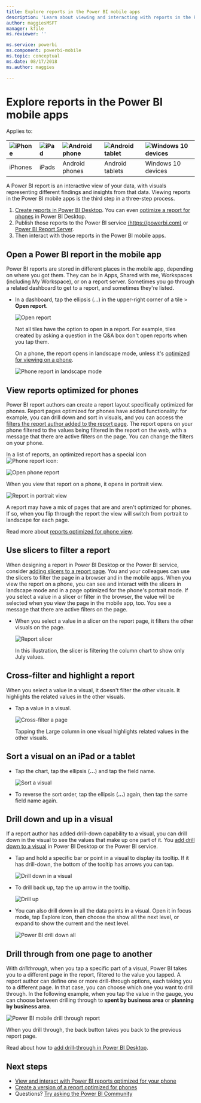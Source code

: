 ```yaml
---
title: Explore reports in the Power BI mobile apps
description: 'Learn about viewing and interacting with reports in the Power BI mobile apps on your phone or tablet. You create reports in the Power BI service or Power BI Desktop, then interact with them in the mobile apps.'
author: maggiesMSFT
manager: kfile
ms.reviewer: ''

ms.service: powerbi
ms.component: powerbi-mobile
ms.topic: conceptual
ms.date: 08/17/2018
ms.author: maggies

---
```

# Explore reports in the Power BI mobile apps
Applies to:

| ![iPhone](././media/mobile-reports-in-the-mobile-apps/ios-logo-40-px.png) | ![iPad](././media/mobile-reports-in-the-mobile-apps/ios-logo-40-px.png) | ![Android phone](././media/mobile-reports-in-the-mobile-apps/android-logo-40-px.png) | ![Android tablet](././media/mobile-reports-in-the-mobile-apps/android-logo-40-px.png) | ![Windows 10 devices](./media/mobile-reports-in-the-mobile-apps/win-10-logo-40-px.png) |
|:--- |:--- |:--- |:--- |:--- |
| iPhones |iPads |Android phones |Android tablets |Windows 10 devices |

A Power BI report is an interactive view of your data, with visuals representing different findings and insights from that data. Viewing reports in the Power BI mobile apps is the third step in a three-step process.

1. [Create reports in Power BI Desktop](../../desktop-report-view.md). You can even [optimize a report for phones](mobile-apps-view-phone-report.md) in Power BI Desktop. 
2. Publish those reports to the Power BI service [(https://powerbi.com)](https://powerbi.com) or [Power BI Report Server](../../report-server/get-started.md).  
3. Then interact with those reports in the Power BI mobile apps.

## Open a Power BI report in the mobile app
Power BI reports are stored in different places in the mobile app, depending on where you got them. They can be in Apps, Shared with me, Workspaces (including My Workspace), or on a report server. Sometimes you go through a related dashboard to get to a report, and sometimes they're listed.

* In a dashboard, tap the ellipsis (...) in the upper-right corner of a tile > **Open report**.
  
  ![Open report](./media/mobile-reports-in-the-mobile-apps/power-bi-android-open-report-tile.png)
  
  Not all tiles have the option to open in a report. For example, tiles created by asking a question in the Q&A box don't open reports when you tap them. 
  
  On a phone, the report opens in landscape mode, unless it's [optimized for viewing on a phone](mobile-reports-in-the-mobile-apps.md#view-reports-optimized-for-phones).
  
  ![Phone report in landscape mode](./media/mobile-reports-in-the-mobile-apps/power-bi-iphone-report-landscape.png)

## View reports optimized for phones
Power BI report authors can create a report layout specifically optimized for phones. Report pages optimized for phones have added functionality: for example, you can drill down and sort in visuals, and you can access the [filters the report author added to the report page](mobile-apps-view-phone-report.md#filter-the-report-page-on-a-phone). The report opens on your phone filtered to the values being filtered in the report on the web, with a message that there are active filters on the page. You can change the filters on your phone.

In a list of reports, an optimized report has a special icon ![Phone report icon](./media/mobile-reports-in-the-mobile-apps/power-bi-phone-report-icon.png):

![Open phone report](./media/mobile-reports-in-the-mobile-apps/power-bi-android-phone-report.png)

When you view that report on a phone, it opens in portrait view.

![Report in portrait view](./media/mobile-reports-in-the-mobile-apps/07-power-bi-phone-report-portrait.png)

 A report may have a mix of pages that are and aren't optimized for phones. If so, when you flip through the report the view will switch from portrait to landscape for each page.

Read more about [reports optimized for phone view](mobile-apps-view-phone-report.md).

## Use slicers to filter a report
When designing a report in Power BI Desktop or the Power BI service, consider [adding slicers to a report page](../../visuals/power-bi-visualization-slicers.md). You and your colleagues can use the slicers to filter the page in a browser and in the mobile apps. When you view the report on a phone, you can see and interact with the slicers in landscape mode and in a page optimized for the phone's portrait mode. If you select a value in a slicer or filter in the browser, the value will be selected when you view the page in the mobile app, too. You see a message that there are active filters on the page.  

* When you select a value in a slicer on the report page, it filters the other visuals on the page.
  
  ![Report slicer](./media/mobile-reports-in-the-mobile-apps/power-bi-android-tablet-report-slicer.png)
  
  In this illustration, the slicer is filtering the column chart to show only July values.

## Cross-filter and highlight a report
When you select a value in a visual, it doesn't filter the other visuals. It highlights the related values in the other visuals.

* Tap a value in a visual.
  
  ![Cross-filter a page](./media/mobile-reports-in-the-mobile-apps/power-bi-android-tablet-report-highlight.png)
  
  Tapping the Large column in one visual highlights related values in the other visuals. 

## Sort a visual on an iPad or a tablet
* Tap the chart, tap the ellipsis (**...**) and tap the field name.
  
   ![Sort a visual](./media/mobile-reports-in-the-mobile-apps/power-bi-android-tablet-report-sort.png)
* To reverse the sort order, tap the ellipsis (**...**) again, then tap the same field name again.

## Drill down and up in a visual
If a report author has added drill-down capability to a visual, you can drill down in the visual to see the values that make up one part of it. You [add drill down to a visual](../end-user-drill.md) in Power BI Desktop or the Power BI service. 

* Tap and hold a specific bar or point in a visual to display its tooltip. If it has drill-down, the bottom of the tooltip has arrows you can tap. 
  
  ![Drill down in a visual](./media/mobile-reports-in-the-mobile-apps/power-bi-mobile-drill-down-tooltip.png)

* To drill back up, tap the up arrow in the tooltip.
  
  ![Drill up](./media/mobile-reports-in-the-mobile-apps/power-bi-mobile-drill-up-tooltip.png)

* You can also drill down in all the data points in a visual. Open it in focus mode, tap Explore icon, then choose the show all the next level, or expand to show the current and the next level.

   ![Power BI drill down all](./media/mobile-reports-in-the-mobile-apps/power-bi-drill-down-all.png)

## Drill through from one page to another

With *drillthrough*, when you tap a specific part of a visual, Power BI takes you to a different page in the report, filtered to the value you tapped. A report author can define one or more drill-through options, each taking you to a different page. In that case, you can choose which one you want to drill through. In the following example, when you tap the value in the gauge, you can choose between drilling through to **spent by business area** or **planning by business area**.

![Power BI mobile drill through report](./media/mobile-reports-in-the-mobile-apps/power-bi-mobile-drill-through-it-spent-report.png)

When you drill through, the back button takes you back to the previous report page.

Read about how to [add drill-through in Power BI Desktop](../../desktop-drillthrough.md).

## Next steps
* [View and interact with Power BI reports optimized for your phone](mobile-apps-view-phone-report.md)
* [Create a version of a report optimized for phones](../../desktop-create-phone-report.md)
* Questions? [Try asking the Power BI Community](http://community.powerbi.com/)

